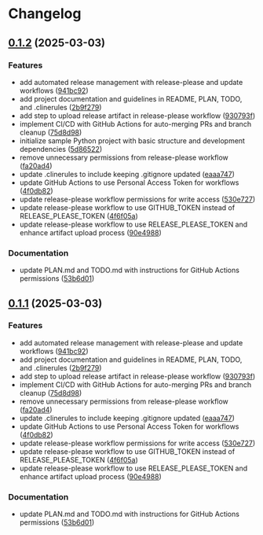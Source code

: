 # Changelog

## [0.1.2](https://github.com/FrancisVarga/cline-project-template/compare/sample_python_project-v0.1.1...sample_python_project-v0.1.2) (2025-03-03)


### Features

* add automated release management with release-please and update workflows ([941bc92](https://github.com/FrancisVarga/cline-project-template/commit/941bc9275b25caff4a5ded7feb973fe55b338d58))
* add project documentation and guidelines in README, PLAN, TODO, and .clinerules ([2b9f279](https://github.com/FrancisVarga/cline-project-template/commit/2b9f2797216d641fbe34e78cdb60578cccf8c3a6))
* add step to upload release artifact in release-please workflow ([930793f](https://github.com/FrancisVarga/cline-project-template/commit/930793f3d860eea8b528da68f90ad1327032644f))
* implement CI/CD with GitHub Actions for auto-merging PRs and branch cleanup ([75d8d98](https://github.com/FrancisVarga/cline-project-template/commit/75d8d98b6f513483ef29f1865ba5f7204da7418f))
* initialize sample Python project with basic structure and development dependencies ([5d86522](https://github.com/FrancisVarga/cline-project-template/commit/5d86522a26d56260450d7ce7b6cf3ab9471701e3))
* remove unnecessary permissions from release-please workflow ([fa20ad4](https://github.com/FrancisVarga/cline-project-template/commit/fa20ad4331119328231ffa5e5bf40d321916e0d7))
* update .clinerules to include keeping .gitignore updated ([eaaa747](https://github.com/FrancisVarga/cline-project-template/commit/eaaa747f6ddc1b4af2d3141935dee501d6ca4125))
* update GitHub Actions to use Personal Access Token for workflows ([4f0db82](https://github.com/FrancisVarga/cline-project-template/commit/4f0db82f808508a175f295373b006586f12980c7))
* update release-please workflow permissions for write access ([530e727](https://github.com/FrancisVarga/cline-project-template/commit/530e727441f1523e2a02de6274cfabe17362e9da))
* update release-please workflow to use GITHUB_TOKEN instead of RELEASE_PLEASE_TOKEN ([4f6f05a](https://github.com/FrancisVarga/cline-project-template/commit/4f6f05a7c7ae35a90eb116aa837c84715e23111b))
* update release-please workflow to use RELEASE_PLEASE_TOKEN and enhance artifact upload process ([90e4988](https://github.com/FrancisVarga/cline-project-template/commit/90e4988e072b9a94ded5ab02a373c5e4d4e6ce5d))


### Documentation

* update PLAN.md and TODO.md with instructions for GitHub Actions permissions ([53b6d01](https://github.com/FrancisVarga/cline-project-template/commit/53b6d0151b19b1b684f3cffbb4120b3ffc0a7dc9))

## [0.1.1](https://github.com/FrancisVarga/cline-project-template/compare/cline-project-template-v0.1.0...cline-project-template-v0.1.1) (2025-03-03)


### Features

* add automated release management with release-please and update workflows ([941bc92](https://github.com/FrancisVarga/cline-project-template/commit/941bc9275b25caff4a5ded7feb973fe55b338d58))
* add project documentation and guidelines in README, PLAN, TODO, and .clinerules ([2b9f279](https://github.com/FrancisVarga/cline-project-template/commit/2b9f2797216d641fbe34e78cdb60578cccf8c3a6))
* add step to upload release artifact in release-please workflow ([930793f](https://github.com/FrancisVarga/cline-project-template/commit/930793f3d860eea8b528da68f90ad1327032644f))
* implement CI/CD with GitHub Actions for auto-merging PRs and branch cleanup ([75d8d98](https://github.com/FrancisVarga/cline-project-template/commit/75d8d98b6f513483ef29f1865ba5f7204da7418f))
* remove unnecessary permissions from release-please workflow ([fa20ad4](https://github.com/FrancisVarga/cline-project-template/commit/fa20ad4331119328231ffa5e5bf40d321916e0d7))
* update .clinerules to include keeping .gitignore updated ([eaaa747](https://github.com/FrancisVarga/cline-project-template/commit/eaaa747f6ddc1b4af2d3141935dee501d6ca4125))
* update GitHub Actions to use Personal Access Token for workflows ([4f0db82](https://github.com/FrancisVarga/cline-project-template/commit/4f0db82f808508a175f295373b006586f12980c7))
* update release-please workflow permissions for write access ([530e727](https://github.com/FrancisVarga/cline-project-template/commit/530e727441f1523e2a02de6274cfabe17362e9da))
* update release-please workflow to use GITHUB_TOKEN instead of RELEASE_PLEASE_TOKEN ([4f6f05a](https://github.com/FrancisVarga/cline-project-template/commit/4f6f05a7c7ae35a90eb116aa837c84715e23111b))
* update release-please workflow to use RELEASE_PLEASE_TOKEN and enhance artifact upload process ([90e4988](https://github.com/FrancisVarga/cline-project-template/commit/90e4988e072b9a94ded5ab02a373c5e4d4e6ce5d))


### Documentation

* update PLAN.md and TODO.md with instructions for GitHub Actions permissions ([53b6d01](https://github.com/FrancisVarga/cline-project-template/commit/53b6d0151b19b1b684f3cffbb4120b3ffc0a7dc9))
